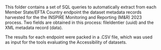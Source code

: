 This folder contains a set of SQL queries to automatically extract from each Member State/EFTA Country endpoint the dataset metadata records harvested for the the INSPIRE Monitoring and Reporting (M&R) 2023 process.
Two fields are obtained in this process: fileIdentier (uuid) and the XML metadata record (data).

The results for each endpoint were packed in a .CSV file, which was used as input for the tools evaluating the Accessibility of datasets. 
